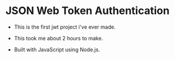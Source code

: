 # JSON Web Token Authentication

- This is the first jwt project i've ever made.

- This took me about 2 hours to make.

- Built with JavaScript using Node.js.
